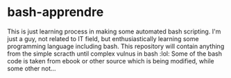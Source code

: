 # bash-apprendre
This is just learning process in making some automated bash scripting.
I'm just a guy, not related to IT field, but enthusiastically learning some programming language including bash.
This repository will contain anything from the simple scracth until complex vulnus in bash :lol:
Some of the bash code is taken from ebook or other source which is being modified, while some other not...
